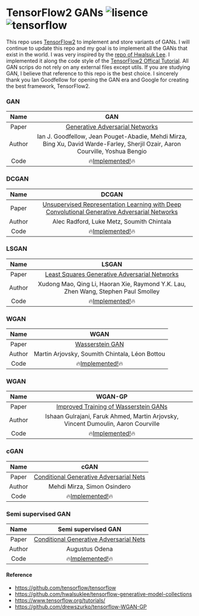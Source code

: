 # TensorFlow2 GANs ![lisence](https://img.shields.io/badge/license-Apache2-lightgrey) ![tensorflow](https://img.shields.io/badge/tensorflow-v2.1-orange)

This repo uses [TensorFlow2](https://github.com/tensorflow/tensorflow) to implement and store variants of GANs. I will continue to update this repo and my goal is to implement all the GANs that exist in the world. I was very inspired by the [repo of Hwalsuk Lee](https://github.com/hwalsuklee/tensorflow-generative-model-collections). I implemented it along the code style of the [TensorFlow2 Offical Tutorial](https://www.tensorflow.org/tutorials/). All GAN scrips do not rely on any external files except utils. If you are studying GAN, I believe that reference to this repo is the best choice. I sincerely thank you Ian Goodfellow for opening the GAN era and Google for creating the best framework, TensorFlow2.


### GAN


|  Name  |                                                              GAN                                                               |
| :----: | :----------------------------------------------------------------------------------------------------------------------------: |
| Paper  |                               [Generative Adversarial Networks](https://arxiv.org/abs/1406.2661)                               |
| Author | Ian J. Goodfellow, Jean Pouget-Abadie, Mehdi Mirza, Bing Xu, David Warde-Farley, Sherjil Ozair, Aaron Courville, Yoshua Bengio |
|  Code  |                        🔥[Implemented!](https://github.com/marload/TensorFlow2-GANs/tree/master/GAN)🔥                         |

### DCGAN

|  Name  |                                                              DCGAN                                                               |
| :----: | :------------------------------------------------------------------------------------------------------------------------------: |
| Paper  | [Unsupervised Representation Learning with Deep Convolutional Generative Adversarial Networks](https://arxiv.org/abs/1511.06434) |
| Author |                                            Alec Radford, Luke Metz, Soumith Chintala                                             |
|  Code  |                        🔥[Implemented!](https://github.com/marload/TensorFlow2-GANs/tree/master/DCGAN)🔥                         |

### LSGAN

|  Name  |                                       LSGAN                                        |
| :----: | :--------------------------------------------------------------------------------: |
| Paper  | [Least Squares Generative Adversarial Networks](https://arxiv.org/abs/1611.04076)  |
| Author | Xudong Mao, Qing Li, Haoran Xie, Raymond Y.K. Lau, Zhen Wang, Stephen Paul Smolley |
|  Code  | 🔥[Implemented!](https://github.com/marload/TensorFlow2-GANs/tree/master/LSGAN)🔥  |

### WGAN

|  Name  |                                       WGAN                                       |
| :----: | :------------------------------------------------------------------------------: |
| Paper  |               [Wasserstein GAN](https://arxiv.org/abs/1701.07875)                |
| Author |                  Martin Arjovsky, Soumith Chintala, Léon Bottou                  |
|  Code  | 🔥[Implemented!](https://github.com/marload/TensorFlow2-GANs/tree/master/WGAN)🔥 |


### WGAN

|  Name  |                                       WGAN-GP                                       |
| :----: | :---------------------------------------------------------------------------------: |
| Paper  |      [Improved Training of Wasserstein GANs](https://arxiv.org/abs/1704.00028)      |
| Author |  Ishaan Gulrajani, Faruk Ahmed, Martin Arjovsky, Vincent Dumoulin, Aaron Courville  |
|  Code  | 🔥[Implemented!](https://github.com/marload/TensorFlow2-GANs/tree/master/WGAN-GP)🔥 |


### cGAN

|  Name  |                                       cGAN                                       |
| :----: | :------------------------------------------------------------------------------: |
| Paper  |    [Conditional Generative Adversarial Nets](https://arxiv.org/abs/1411.1784)    |
| Author |                           Mehdi Mirza, Simon Osindero                            |
|  Code  | 🔥[Implemented!](https://github.com/marload/TensorFlow2-GANs/tree/master/cGAN)🔥 |


### Semi supervised GAN

|  Name  |                                       Semi supervised GAN                                       |
| :----: | :---------------------------------------------------------------------------------------------: |
| Paper  |           [Conditional Generative Adversarial Nets](https://arxiv.org/abs/1411.1784)            |
| Author |                                         Augustus Odena                                          |
|  Code  | 🔥[Implemented!](https://github.com/marload/TensorFlow2-GANs/tree/master/Semi-supervised-GAN)🔥 |

#### Reference

* https://github.com/tensorflow/tensorflow
* https://github.com/hwalsuklee/tensorflow-generative-model-collections
* https://www.tensorflow.org/tutorials/
* https://github.com/drewszurko/tensorflow-WGAN-GP